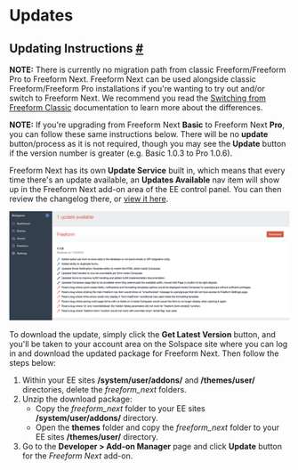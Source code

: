 # Updates

## Updating Instructions <a href="#update" id="update" class="docs-anchor">#</a>
**NOTE:** There is currently no migration path from classic Freeform/Freeform Pro to Freeform Next. Freeform Next can be used alongside classic Freeform/Freeform Pro installations if you're wanting to try out and/or switch to Freeform Next. We recommend you read the [Switching from Freeform Classic](switching-from-classic.md) documentation to learn more about the differences.

**NOTE:** If you're upgrading from Freeform Next **Basic** to Freeform Next **Pro**, you can follow these same instructions below. There will be no **update** button/process as it is not required, though you may see the **Update** button if the version number is greater (e.g. Basic 1.0.3 to Pro 1.0.6).

Freeform Next has its own **Update Service** built in, which means that every time there's an update available, an **Updates Available** nav item will show up in the Freeform Next add-on area of the EE control panel. You can then review the changelog there, or [view it here](changelog.md).

[![Craft Updates Service](images/cp_updates.png)](images/cp_updates.png)

To download the update, simply click the **Get Latest Version** button, and you'll be taken to your account area on the Solspace site where you can log in and download the updated package for Freeform Next. Then follow the steps below:

1. Within your EE sites **/system/user/addons/** and **/themes/user/** directories, delete the *freeform_next* folders.
2. Unzip the download package:
	* Copy the *freeform_next* folder to your EE sites **/system/user/addons/** directory.
	* Open the **themes** folder and copy the *freeform_next* folder to your EE sites **/themes/user/** directory.
2. Go to the **Developer > Add-on Manager** page and click **Update** button for the *Freeform Next* add-on.
